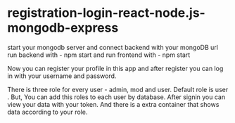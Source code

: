 # registration-login-react-node.js-mongodb-express

start your mongodb server and connect backend with your mongoDB url
run backend with - npm start
 and run frontend with - npm start

Now you can register your profile in this app
and after register you can log in with your username and password.

There is three role for every user - admin, mod and user.
Default role is user . But, You can add this roles to each user by database.
After signin you can view your data with your token.
And there is a extra container that shows data according to your role.

